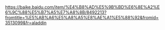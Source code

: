 <https://baike.baidu.com/item/%E4%B8%AD%E5%9B%BD%E6%8E%A2%E6%9C%88%E5%B7%A5%E7%A8%8B/8492213?fromtitle=%E5%AB%A6%E5%A8%A5%E8%AE%A1%E5%88%92&fromid=3513099&fr=aladdin>